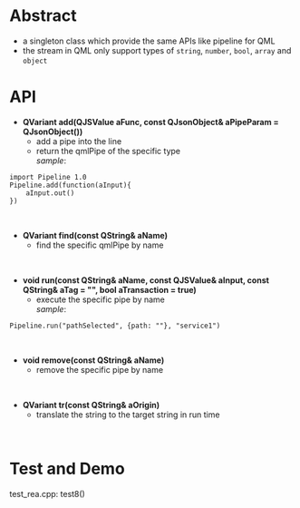 # Abstract
* a singleton class which provide the same APIs like pipeline for QML  
* the stream in QML only support types of `string`, `number`, `bool`, `array` and `object`  

# API
* **QVariant add(QJSValue aFunc, const QJsonObject& aPipeParam = QJsonObject())**  
    - add a pipe into the line  
    - return the qmlPipe of the specific type  
_sample_:  
```
import Pipeline 1.0
Pipeline.add(function(aInput){
    aInput.out()
})
```  
</br>

* **QVariant find(const QString& aName)**  
    - find the specific qmlPipe by name  
</br>

* **void run(const QString& aName, const QJSValue& aInput, const QString& aTag = "", bool aTransaction = true)**  
    - execute the specific pipe by name  
_sample_:
```
Pipeline.run("pathSelected", {path: ""}, "service1")
```  
</br>

* **void remove(const QString& aName)**  
    - remove the specific pipe by name  
</br>

* **QVariant tr(const QString& aOrigin)**  
    - translate the string to the target string in run time  
</br>

# Test and Demo
test_rea.cpp: test8()